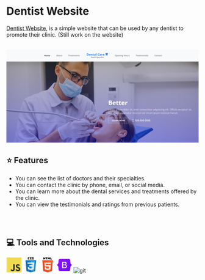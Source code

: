 # Dentist Website

[Dentist Website](https://sude-go.github.io/Dentist-Website/), is a simple website that can be used by any dentist to promote their clinic.
(Still work on the website)
<br><br>

![main page](./images/main.jpg)

## :star: Features
- You can see the list of doctors and their specialties.
- You can contact the clinic by phone, email, or social media.
- You can learn more about the dental services and treatments offered by the clinic.
- You can view the testimonials and ratings from previous patients.
<br>
<br>

## :computer: Tools and Technologies
<p align="left">  
<img src="https://raw.githubusercontent.com/devicons/devicon/master/icons/javascript/javascript-original.svg" alt="javascript" width="40" height="40"/> 
<img src="https://raw.githubusercontent.com/devicons/devicon/master/icons/css3/css3-original-wordmark.svg" alt="css3" width="40" height="40"/>
<img src="https://raw.githubusercontent.com/devicons/devicon/master/icons/html5/html5-original-wordmark.svg" alt="html5" width="40" height="40"/> 
<img src="https://raw.githubusercontent.com/devicons/devicon/master/icons/bootstrap/bootstrap-original.svg" alt="bootstrap" width="40" height="40"/>
<img src="https://www.vectorlogo.zone/logos/git-scm/git-scm-icon.svg" alt="git" width="40" height="40"/>
</p>

</br>
<br>